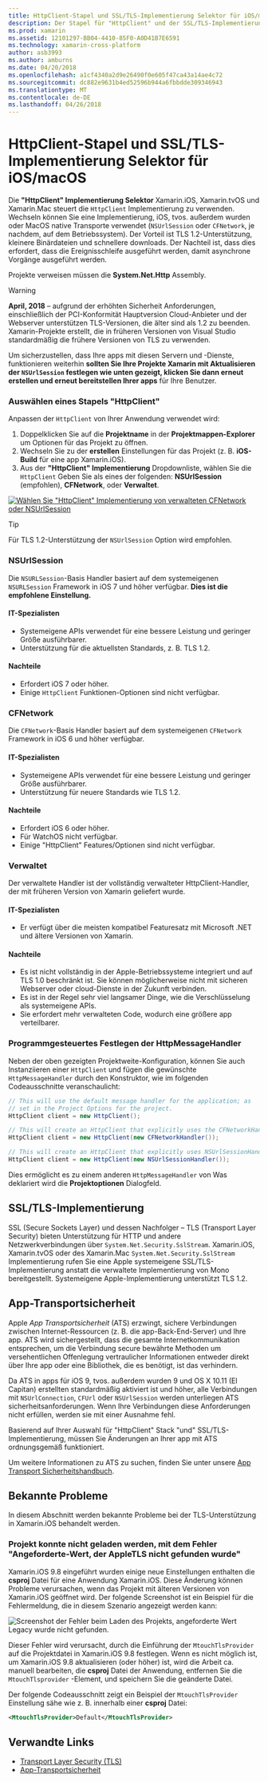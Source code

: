 ```yaml
---
title: HttpClient-Stapel und SSL/TLS-Implementierung Selektor für iOS/macOS
description: Der Stapel für "HttpClient" und der SSL/TLS-Implementierung Auswahlzeiger bestimmt die "HttpClient" und SSL/TLS-Implementierung, die von der Xamarin-app für iOS, tvos. außerdem wurden oder MacOS verwendet wird.
ms.prod: xamarin
ms.assetid: 12101297-BB04-4410-85F0-A0D41B7E6591
ms.technology: xamarin-cross-platform
author: asb3993
ms.author: amburns
ms.date: 04/20/2018
ms.openlocfilehash: a1cf4340a2d9e26490f0e605f47ca43a14ae4c72
ms.sourcegitcommit: dc882e9631b4ed52596b944a6fbbdde309346943
ms.translationtype: MT
ms.contentlocale: de-DE
ms.lasthandoff: 04/26/2018
---
```

# <a name="httpclient-stack-and-ssltls-implementation-selector-for-iosmacos"></a>HttpClient-Stapel und SSL/TLS-Implementierung Selektor für iOS/macOS

Die **"HttpClient" Implementierung Selektor** Xamarin.iOS, Xamarin.tvOS und Xamarin.Mac steuert die `HttpClient` Implementierung zu verwenden. Wechseln können Sie eine Implementierung, iOS, tvos. außerdem wurden oder MacOS native Transporte verwendet (`NSUrlSession` oder `CFNetwork`, je nachdem, auf dem Betriebssystem). Der Vorteil ist TLS 1.2-Unterstützung, kleinere Binärdateien und schnellere downloads. Der Nachteil ist, dass dies erfordert, dass die Ereignisschleife ausgeführt werden, damit asynchrone Vorgänge ausgeführt werden.

Projekte verweisen müssen die **System.Net.Http** Assembly.

> [!WARNING]
> **April, 2018** – aufgrund der erhöhten Sicherheit Anforderungen, einschließlich der PCI-Konformität Hauptversion Cloud-Anbieter und der Webserver unterstützen TLS-Versionen, die älter sind als 1.2 zu beenden.  Xamarin-Projekte erstellt, die in früheren Versionen von Visual Studio standardmäßig die frühere Versionen von TLS zu verwenden.
>
> Um sicherzustellen, dass Ihre apps mit diesen Servern und -Dienste, funktionieren weiterhin **sollten Sie Ihre Projekte Xamarin mit Aktualisieren der `NSUrlSession` festlegen wie unten gezeigt, klicken Sie dann erneut erstellen und erneut bereitstellen Ihrer apps** für Ihre Benutzer.

<a name="Selecting-a-HttpClient-Stack" />

### <a name="selecting-a-httpclient-stack"></a>Auswählen eines Stapels "HttpClient"

Anpassen der `HttpClient` von Ihrer Anwendung verwendet wird:

1. Doppelklicken Sie auf die **Projektname** in der **Projektmappen-Explorer** um Optionen für das Projekt zu öffnen.
2. Wechseln Sie zu der **erstellen** Einstellungen für das Projekt (z. B. **iOS-Build** für eine app Xamarin.iOS).
3. Aus der **"HttpClient" Implementierung** Dropdownliste, wählen Sie die `HttpClient` Geben Sie als eines der folgenden: **NSUrlSession** (empfohlen), **CFNetwork**, oder  **Verwaltet**.

[![Wählen Sie "HttpClient" Implementierung von verwalteten CFNetwork oder NSUrlSession](http-stack-images/http-xs-sml.png)](http-stack-images/http-xs.png#lightbox)

> [!TIP]
> Für TLS 1.2-Unterstützung der `NSUrlSession` Option wird empfohlen.

<a name="NSUrlSession" />

### <a name="nsurlsession"></a>NSUrlSession

Die `NSURLSession`-Basis Handler basiert auf dem systemeigenen `NSURLSession` Framework in iOS 7 und höher verfügbar. 
**Dies ist die empfohlene Einstellung.**

#### <a name="pros"></a>IT-Spezialisten

- Systemeigene APIs verwendet für eine bessere Leistung und geringer Größe ausführbarer.
- Unterstützung für die aktuellsten Standards, z. B. TLS 1.2.

#### <a name="cons"></a>Nachteile

- Erfordert iOS 7 oder höher.
- Einige `HttpClient` Funktionen-Optionen sind nicht verfügbar.

<a name="CFNetwork" />

### <a name="cfnetwork"></a>CFNetwork

Die `CFNetwork`-Basis Handler basiert auf dem systemeigenen `CFNetwork` Framework in iOS 6 und höher verfügbar.

#### <a name="pros"></a>IT-Spezialisten

- Systemeigene APIs verwendet für eine bessere Leistung und geringer Größe ausführbarer.
- Unterstützung für neuere Standards wie TLS 1.2.

#### <a name="cons"></a>Nachteile

- Erfordert iOS 6 oder höher.
- Für WatchOS nicht verfügbar.
- Einige "HttpClient" Features/Optionen sind nicht verfügbar.

<a name="Managed" />

### <a name="managed"></a>Verwaltet

Der verwaltete Handler ist der vollständig verwalteter HttpClient-Handler, der mit früheren Version von Xamarin geliefert wurde.

#### <a name="pros"></a>IT-Spezialisten

- Er verfügt über die meisten kompatibel Featuresatz mit Microsoft .NET und ältere Versionen von Xamarin.

#### <a name="cons"></a>Nachteile

- Es ist nicht vollständig in der Apple-Betriebssysteme integriert und auf TLS 1.0 beschränkt ist. Sie können möglicherweise nicht mit sicheren Webserver oder cloud-Dienste in der Zukunft verbinden.
- Es ist in der Regel sehr viel langsamer Dinge, wie die Verschlüsselung als systemeigene APIs.
- Sie erfordert mehr verwalteten Code, wodurch eine größere app verteilbarer.

### <a name="programmatically-setting-the-httpmessagehandler"></a>Programmgesteuertes Festlegen der HttpMessageHandler

Neben der oben gezeigten Projektweite-Konfiguration, können Sie auch Instanziieren einer `HttpClient` und fügen die gewünschte `HttpMessageHandler` durch den Konstruktor, wie im folgenden Codeausschnitte veranschaulicht:

```csharp
// This will use the default message handler for the application; as
// set in the Project Options for the project.
HttpClient client = new HttpClient();

// This will create an HttpClient that explicitly uses the CFNetworkHandler
HttpClient client = new HttpClient(new CFNetworkHandler());

// This will create an HttpClient that explicitly uses NSUrlSessionHandler
HttpClient client = new HttpClient(new NSUrlSessionHandler());
```

Dies ermöglicht es zu einem anderen `HttpMessageHandler` von Was deklariert wird die **Projektoptionen** Dialogfeld.

<a name="New-SSL-TLS-implementation-build-option" />
<a name="Selecting-a-SSL-TLS-implementation" />
<a name="Apple-TLS" />

## <a name="ssltls-implementation"></a>SSL/TLS-Implementierung

SSL (Secure Sockets Layer) und dessen Nachfolger – TLS (Transport Layer Security) bieten Unterstützung für HTTP und andere Netzwerkverbindungen über `System.Net.Security.SslStream`. Xamarin.iOS, Xamarin.tvOS oder des Xamarin.Mac `System.Net.Security.SslStream` Implementierung rufen Sie eine Apple systemeigene SSL/TLS-Implementierung anstatt die verwaltete Implementierung von Mono bereitgestellt. Systemeigene Apple-Implementierung unterstützt TLS 1.2.

<a name="App-Transport-Security" />

## <a name="app-transport-security"></a>App-Transportsicherheit

Apple _App Transportsicherheit_ (ATS) erzwingt, sichere Verbindungen zwischen Internet-Ressourcen (z. B. die app-Back-End-Server) und Ihre app. ATS wird sichergestellt, dass die gesamte Internetkommunikation entsprechen, um die Verbindung secure bewährte Methoden um versehentlichen Offenlegung vertraulicher Informationen entweder direkt über Ihre app oder eine Bibliothek, die es benötigt, ist das verhindern.

Da ATS in apps für iOS 9, tvos. außerdem wurden 9 und OS X 10.11 (El Capitan) erstellten standardmäßig aktiviert ist und höher, alle Verbindungen mit `NSUrlConnection`, `CFUrl` oder `NSUrlSession` werden unterliegen ATS sicherheitsanforderungen. Wenn Ihre Verbindungen diese Anforderungen nicht erfüllen, werden sie mit einer Ausnahme fehl.

Basierend auf Ihrer Auswahl für "HttpClient" Stack "und" SSL/TLS-Implementierung, müssen Sie Änderungen an Ihrer app mit ATS ordnungsgemäß funktioniert.

Um weitere Informationen zu ATS zu suchen, finden Sie unter unsere [App Transport Sicherheitshandbuch](~/ios/app-fundamentals/ats.md).

## <a name="known-issues"></a>Bekannte Probleme

In diesem Abschnitt werden bekannte Probleme bei der TLS-Unterstützung in Xamarin.iOS behandelt werden.

### <a name="project-failed-to-load-with-error-requested-value-appletls-wasnt-found"></a>Projekt konnte nicht geladen werden, mit dem Fehler "Angeforderte-Wert, der AppleTLS nicht gefunden wurde"

Xamarin.iOS 9.8 eingeführt wurden einige neue Einstellungen enthalten die **csproj** Datei für eine Anwendung Xamarin.iOS. Diese Änderung können Probleme verursachen, wenn das Projekt mit älteren Versionen von Xamarin.iOS geöffnet wird. Der folgende Screenshot ist ein Beispiel für die Fehlermeldung, die in diesem Szenario angezeigt werden kann:

![Screenshot der Fehler beim Laden des Projekts, angeforderte Wert Legacy wurde nicht gefunden.](http-stack-images/tlserror-xs.png)

Dieser Fehler wird verursacht, durch die Einführung der `MtouchTlsProvider` auf die Projektdatei in Xamarin.iOS 9.8 festlegen. Wenn es nicht möglich ist, um Xamarin.iOS 9.8 aktualisieren (oder höher) ist, wird die Arbeit ca. manuell bearbeiten, die **csproj** Datei der Anwendung, entfernen Sie die `MtouchTlsprovider` -Element, und speichern Sie die geänderte Datei.

Der folgende Codeausschnitt zeigt ein Beispiel der `MtouchTlsProvider` Einstellung sähe wie z. B. innerhalb einer **csproj** Datei:

```xml
<MtouchTlsProvider>Default</MtouchTlsProvider>
```

## <a name="related-links"></a>Verwandte Links

- [Transport Layer Security (TLS)](~/cross-platform/app-fundamentals/transport-layer-security.md)
- [App-Transportsicherheit](~/ios/app-fundamentals/ats.md)
